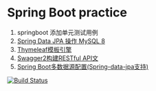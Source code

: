 # Spring Boot practice  
  1. springboot 添加单元测试用例  
  2. [Spring Data JPA 操作 MySQL 8](src/main/java/com/yale/markdown/Spring_Date_JPA.md)  
  3. [Thymeleaf模板引擎](src/main/java/com/yale/markdown/Thymeleaf模板引擎.md)  
  4. [Swagger2构建RESTful API文](src/main/java/com/yale/markdown/Swagger2构建RESTful%20API文档%20.md)
  5. [Spring Boot多数据源配置(Spring-data-jpa支持)](src/main/java/com/yale/markdown/Spring%20Boot多数据源配置(Spring-data-jpa支持).md)
    
[![Build Status](https://travis-ci.org/yale-zhang/bamboo.svg?branch=master)](https://travis-ci.org/yale-zhang/bamboo)